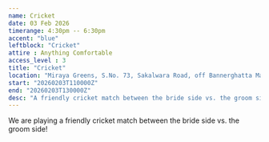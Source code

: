 ```yaml
---
name: Cricket
date: 03 Feb 2026
timerange: 4:30pm -- 6:30pm
accent: "blue"
leftblock: "Cricket"
attire : Anything Comfortable
access_level : 3
title: "Cricket"
location: "Miraya Greens, S.No. 73, Sakalwara Road, off Bannerghatta Main Road, Bengaluru, Karnataka 560083, India"
start: "20260203T110000Z"
end: "20260203T130000Z"
desc: "A friendly cricket match between the bride side vs. the groom side!"
---
```

We are playing a friendly cricket match between the bride side vs. the groom side!